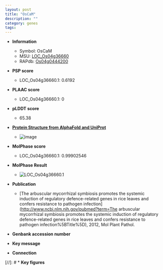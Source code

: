 ```yaml
---
layout: post
title: "OsCaM"
description: ""
category: genes
tags: 
---
```


* **Information**  
    + Symbol: OsCaM  
    + MSU: [LOC_Os04g36660](http://rice.plantbiology.msu.edu/cgi-bin/ORF_infopage.cgi?orf=LOC_Os04g36660)  
    + RAPdb: [Os04g0444200](http://rapdb.dna.affrc.go.jp/viewer/gbrowse_details/irgsp1?name=Os04g0444200)  

* **PSP score**  
    + LOC_Os04g36660.1: 0.6192 

* **PLAAC score**  
    + LOC_Os04g36660.1: 0 

* **pLDDT score**
    + 65.38

* **[Protein Structure from AlphaFold and UniProt](https://www.uniprot.org/uniprotkb/Q7XRM0/entry#structure)**
    + ![image](https://ricepsp.github.io/images/Q7/AF-Q7XRM0-F1.png)

* **MolPhase score**
    + LOC_Os04g36660.1: 0.99902546

* **MolPhase Result**
    + ![LOC_Os04g36660.1](https://304243504.github.io/Pictures/LOC_Os04g/LOC_Os04g36660.1.png)

* **Publication**  
    + [The arbuscular mycorrhizal symbiosis promotes the systemic induction of regulatory defence-related genes in rice leaves and confers resistance to pathogen infection](http://www.ncbi.nlm.nih.gov/pubmed?term=The arbuscular mycorrhizal symbiosis promotes the systemic induction of regulatory defence-related genes in rice leaves and confers resistance to pathogen infection%5BTitle%5D), 2012, Mol Plant Pathol.

* **Genbank accession number**  

* **Key message**  

* **Connection**  

[//]: # * **Key figures**  


